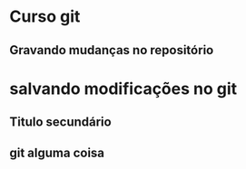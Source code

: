 # Curso git
## Gravando mudanças no repositório

# salvando modificações no git 

## Titulo secundário
## git alguma coisa
